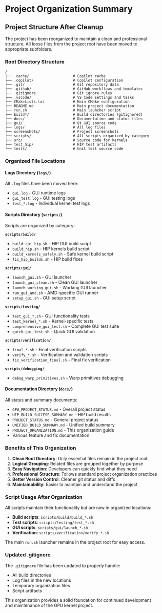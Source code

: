 # Project Organization Summary

## Project Structure After Cleanup

The project has been reorganized to maintain a clean and professional structure. All loose files from the project root have been moved to appropriate subfolders.

### Root Directory Structure

```
/
├── .cache/                    # Copilot cache
├── .copilot/                  # Copilot configuration
├── .git/                      # Git repository data
├── .github/                   # GitHub workflows and templates
├── .gitignore                 # Git ignore rules
├── .vscode/                   # VS Code settings and tasks
├── CMakeLists.txt             # Main CMake configuration
├── README.md                  # Main project documentation
├── run.sh                     # Main launcher script
├── build*/                    # Build directories (gitignored)
├── docs/                      # Documentation and status files
├── gui/                       # Qt GUI source code
├── logs/                      # All log files
├── screenshots/               # Project screenshots
├── scripts/                   # All scripts organized by category
├── src/                       # Source code for kernels
├── test_hip/                  # HIP test artifacts
└── tests/                     # Unit test source code
```

### Organized File Locations

#### Logs Directory (`logs/`)
All `.log` files have been moved here:
- `gui.log` - GUI runtime logs
- `gui_test.log` - GUI testing logs
- `test_*.log` - Individual kernel test logs

#### Scripts Directory (`scripts/`)
Scripts are organized by category:

**`scripts/build/`**
- `build_gui_hip.sh` - HIP GUI build script
- `build_hip.sh` - HIP kernels build script
- `build_kernels_safely.sh` - Safe kernel build script
- `fix_hip_builds.sh` - HIP build fixes

**`scripts/gui/`**
- `launch_gui.sh` - GUI launcher
- `launch_gui_clean.sh` - Clean GUI launcher
- `launch_working_gui.sh` - Working GUI launcher
- `run_gui_amd.sh` - AMD-specific GUI runner
- `setup_gui.sh` - GUI setup script

**`scripts/testing/`**
- `test_gui_*.sh` - GUI functionality tests
- `test_kernel_*.sh` - Kernel-specific tests
- `comprehensive_gui_test.sh` - Complete GUI test suite
- `quick_gui_test.sh` - Quick GUI validation

**`scripts/verification/`**
- `final_*.sh` - Final verification scripts
- `verify_*.sh` - Verification and validation scripts
- `fix_verification_final.sh` - Final fix verification

**`scripts/debugging/`**
- `debug_warp_primitives.sh` - Warp primitives debugging

#### Documentation Directory (`docs/`)
All status and summary documents:
- `GPU_PROJECT_STATUS.md` - Overall project status
- `HIP_BUILD_SUCCESS_SUMMARY.md` - HIP build results
- `PROJECT_STATUS.md` - General project status
- `UNIFIED_BUILD_SUMMARY.md` - Unified build summary
- `PROJECT_ORGANIZATION.md` - This organization guide
- Various feature and fix documentation

### Benefits of This Organization

1. **Clean Root Directory**: Only essential files remain in the project root
2. **Logical Grouping**: Related files are grouped together by purpose
3. **Easy Navigation**: Developers can quickly find what they need
4. **Professional Structure**: Follows standard project organization practices
5. **Better Version Control**: Cleaner git status and diffs
6. **Maintainability**: Easier to maintain and understand the project

### Script Usage After Organization

All scripts maintain their functionality but are now in organized locations:

- **Build scripts**: `scripts/build/build_*.sh`
- **Test scripts**: `scripts/testing/test_*.sh`
- **GUI scripts**: `scripts/gui/launch_*.sh`
- **Verification**: `scripts/verification/verify_*.sh`

The main `run.sh` launcher remains in the project root for easy access.

### Updated .gitignore

The `.gitignore` file has been updated to properly handle:
- All build directories
- Log files in the new locations
- Temporary organization files
- Script artifacts

This organization provides a solid foundation for continued development and maintenance of the GPU kernel project.
